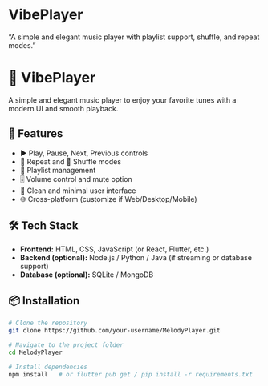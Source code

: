 # VibePlayer
“A simple and elegant music player with playlist support, shuffle, and repeat modes.”


# 🎵 VibePlayer

A simple and elegant music player to enjoy your favorite tunes with a modern UI and smooth playback.  

## 🚀 Features
- ▶️ Play, Pause, Next, Previous controls  
- 🔁 Repeat and 🔀 Shuffle modes  
- 📂 Playlist management  
- 🎚️ Volume control and mute option  
- 🎨 Clean and minimal user interface  
- 🌐 Cross-platform (customize if Web/Desktop/Mobile)

## 🛠️ Tech Stack
- **Frontend:** HTML, CSS, JavaScript (or React, Flutter, etc.)  
- **Backend (optional):** Node.js / Python / Java (if streaming or database support)  
- **Database (optional):** SQLite / MongoDB  

## 📦 Installation
```bash
# Clone the repository
git clone https://github.com/your-username/MelodyPlayer.git

# Navigate to the project folder
cd MelodyPlayer

# Install dependencies
npm install   # or flutter pub get / pip install -r requirements.txt
